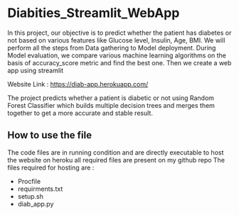 # Diabities_Streamlit_WebApp

In this project, our objective is to predict whether the patient has diabetes or not based on various features like Glucose level, Insulin, Age, BMI. We will perform all the steps from Data gathering to Model deployment. During Model evaluation, we compare various machine learning algorithms on the basis of accuracy_score metric and find the best one. Then we create a web app using streamlit

Website Link : https://diab-app.herokuapp.com/

The project predicts whether a patient is diabetic or not using Random Forest Classifier which builds multiple decision trees and merges them together to get a more accurate and stable result.

## How to use the file
The code files are in running condition and are directly executable to host the website on heroku all required files are present on my github repo
The files required for hosting are :
* Procfile
* requirments.txt
* setup.sh
* diab_app.py


